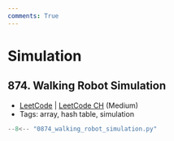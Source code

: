 ```yaml
---
comments: True
---
```


# Simulation

## 874. Walking Robot Simulation

-   [LeetCode](https://leetcode.com/problems/walking-robot-simulation/) | [LeetCode CH](https://leetcode.cn/problems/walking-robot-simulation/) (Medium)
-   Tags: array, hash table, simulation

```python
--8<-- "0874_walking_robot_simulation.py"
```
